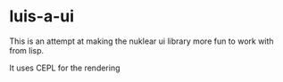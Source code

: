 # luis-a-ui

This is an attempt at making the nuklear ui library more fun to work with from lisp.

It uses CEPL for the rendering
